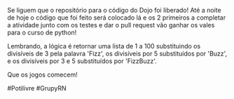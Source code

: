 Se liguem que o repositório para o código do Dojo foi liberado! Até a noite de hoje o código que foi feito será colocado lá e os 2 primeiros a completar a atividade junto com os testes e dar o pull request vão ganhar os vales para o curso de python!

Lembrando, a lógica é retornar uma lista de 1 a 100 substituindo os divisíveis de 3 pela palavra 'Fizz', os divisíveis por 5 substituídos por 'Buzz', e os divisíveis por 3 e 5 substituídos por 'FizzBuzz'. 

Que os jogos comecem!  

#Potilivre #GrupyRN